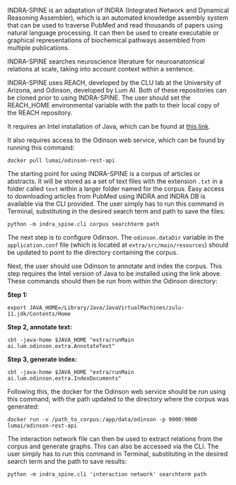 INDRA-SPINE is an adaptation of INDRA (Integrated Network and Dynamical Reasoning Assembler), which is an automated knowledge assembly system that can be used to traverse PubMed and read thousands of papers using natural language processing. It can then be used to create executable or graphical representations of biochemical pathways assembled from multiple publications.

INDRA-SPINE searches neuroscience literature for neuroanatomical relations at scale, taking into account context within a sentence.

INDRA-SPINE uses REACH, developed by the CLU lab at the University of Arizona, and Odinson, developed by Lum AI. Both of these repositories can be cloned prior to using INDRA-SPINE. The user should set the REACH_HOME environmental variable with the path to their local copy of the REACH repository.

It requires an Intel installation of Java, which can be found at [this link](https://cdn.azul.com/zulu/bin/zulu11.66.15-ca-jdk11.0.20-macosx_x64.dmg?_gl=1*1emxlls*_ga*MTY2MTQzMDU0My4xNjg5MjgwOTU5*_ga_42DEGWGYD5*MTY4OTg2Nzg4Ny4yLjEuMTY4OTg3MDIxNy41OC4wLjA).

It also requires access to the Odinson web service, which can be found by running this command:
```
docker pull lumai/odinson-rest-api
```

The starting point for using INDRA-SPINE is a corpus of articles or abstracts. It will be stored as a set of text files with the extension `.txt` in a folder called `text` within a larger folder named for the corpus. Easy access to downloading articles from PubMed using INDRA and INDRA DB is available via the CLI provided. The user simply has to run this command in Terminal, substituting in the desired search term and path to save the files:
``` 
python -m indra_spine.cli corpus searchterm path
``` 

The next step is to configure Odinson. The `odinson.dataDir` variable in the `application.conf` file (which is located at `extra/src/main/resources`) should be updated to point to the directory containing the corpus.

Next, the user should use Odinson to annotate and index the corpus. This step requires the Intel version of Java to be installed using the link above. These commands should then be run from within the Odinson directory:

**Step 1:**
```
export JAVA_HOME=/Library/Java/JavaVirtualMachines/zulu-11.jdk/Contents/Home
```

**Step 2, annotate text:**
```
sbt -java-home $JAVA_HOME "extra/runMain ai.lum.odinson.extra.AnnotateText"
```

**Step 3, generate index:**
```
sbt -java-home $JAVA_HOME "extra/runMain ai.lum.odinson.extra.IndexDocuments"
```

Following this, the docker for the Odinson web service should be run using this command, with the path updated to the directory where the corpus was generated:
```
docker run -v /path_to_corpus:/app/data/odinson -p 9000:9000 lumai/odinson-rest-api
```

The interaction network file can then be used to extract relations from the corpus and generate graphs. This can also be accessed via the CLI. The user simply has to run this command in Terminal, substituting in the desired search term and the path to save results:
``` 
python -m indra_spine.cli 'interaction network' searchterm path
```
